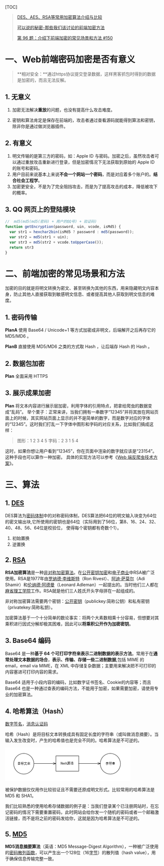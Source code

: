 [TOC]

> [DES、AES、RSA等常用加密算法介绍与比较](https://yq.aliyun.com/articles/156277)
>
> [可以说的秘密-那些我们该讨论的前端加密方法](https://juejin.im/entry/5bc93545e51d450e5f3dceff)
>
> [第 96 题：介绍下前端加密的常见场景和方法 #150](https://github.com/Advanced-Frontend/Daily-Interview-Question/issues/150)

# 一、Web前端密码加密是否有意义

> **相对安全：**通过https协议提交登录数据，这样黑客抓包时得到的数据是加密的，而且无法反解。

## 1. 无意义

1. 加密无法解决**重放**的问题，也没有提高什么攻击难度。

2. 密钥和算法肯定是保存在前端的，攻击者通过查看源码就能得到算法和密钥，除非你是通过做浏览器插件。

## 2. 有意义

1. 明文传输的是第三方的密码，如：Apple ID 与密码。加密之后，虽然攻击者可以通过重放攻击重新进行登录，但是加密情况下无法获取到原始的 Apple ID 的账号和密码。
2. 用户目前来说基本上来说**不会一个网站一个密码**，而是对应着多个账户的。**结合社会工程学**。
3. 加密更安全，不是为了完全阻挡攻击，而是为了提高攻击的成本，降低被攻下的概率。

## 3. QQ 网页上的登陆模块

```js
//  md5(md5(md5(密码) + 用户的QQ号) + 验证码)
function getEncryption(password, uin, vcode, isMd5) {
  var str1 = hexchar2bin(isMd5 ? password : md5(password));
  var str2 = md5(str1 + uin);
  var str3 = md5(str2 + vcode.toUpperCase());
  return str3
}
```



# 二、前端加密的常见场景和方法

加密的目的就是将明文转换为密文、甚至转换为其他的东西，用来隐藏明文内容本身，防止其他人直接获取到敏感明文信息、或者提高其他人获取到明文信息的难度。

## 1. 密码传输

**PlanA**
使用 Base64 / Unicode+1 等方式加密成非明文，后端解开之后再存它的 MD5/MD6 。

**PlanB**
直接使用 MD5/MD6 之类的方式取 Hash ，让后端存 Hash 的 Hash 。

## 2. 数据包加密

**Plan**
全面采用 HTTPS

## 3. 展示成果加密

**Plan**
将文本内容进行展示层加密，利用字体的引用特点，把拿给爬虫的数据变成“乱码”。
举个栗子：正常来讲，当我们拥有一串数字“12345”并将其放在网站页面上的时候，其实网站页面上显示的并不是简单的数字，而是数字对应的字体的“12345”。这时我们打乱一下字体中图形和字码的对应关系，比如我们搞成这样：

> 图形：1 2 3 4 5
> 字码：2 3 1 5 4

这时，如果你想让用户看到“12345”，你在页面中渲染的数字就应该是“23154”。这种手段也可以算作一种加密。
具体的实现方法可以参考《[Web 端反爬虫技术方案](https://juejin.im/post/5b6d579cf265da0f6e51a7e0)》。

# 三、算法

## 1. [DES](https://baike.baidu.com/item/DES%E7%AE%97%E6%B3%95)

DES算法为[密码体制](https://baike.baidu.com/item/密码体制/1576830)中的对称密码体制，DES算法把64位的明文输入块变为64位的密文输出块,它所使用的密钥也是64位（实际用到了56位，第8、16、24、32、40、48、56、64位是校验位， 使得每个密钥都有奇数个1）。

1. 初始置换
2. 逆置换

## 2. [RSA]([https://baike.baidu.com/item/RSA%E7%AE%97%E6%B3%95/263310?fromtitle=RSA&fromid=210678](https://baike.baidu.com/item/RSA算法/263310?fromtitle=RSA&fromid=210678))

**RSA加密算法**是一种[非对称加密算法](https://baike.baidu.com/item/非对称加密算法/1208652)。在[公开密钥加密](https://baike.baidu.com/item/公开密钥加密/8090774)和[电子商业](https://baike.baidu.com/item/电子商业/10778454)中RSA被广泛使用。RSA是1977年由[罗纳德·李维斯特](https://baike.baidu.com/item/罗纳德·李维斯特/700199)（Ron Rivest）、[阿迪·萨莫尔](https://baike.baidu.com/item/阿迪·萨莫尔)（Adi Shamir）和[伦纳德·阿德曼](https://baike.baidu.com/item/伦纳德·阿德曼/12575612)（Leonard Adleman）一起提出的。当时他们三人都在[麻省理工学院](https://baike.baidu.com/item/麻省理工学院/117999)工作。RSA就是他们三人姓氏开头字母拼在一起组成的。

非对称加密算法需要两个密钥：[公开密钥](https://baike.baidu.com/item/公开密钥/7453570)（publickey:简称公钥）和私有密钥（privatekey:简称私钥）。	

加密算法基于一个十分简单的数论事实：将两个大素数相乘十分容易，但想要对其乘积进行因式分解却极其困难，因此可以**将乘积公开作为加密密钥**。

## 3. Base64 编码

Base64 是一种**基于 64 个可打印字符来表示二进制数据的表示方法**。常用于在**通常处理文本数据的场合**，**表示、传输、存储一些二进制数据**,包括 MIME 的 email，email via MIME，在 XML 中存储复杂数据；主要用来解决把不可打印的内容塞进可打印内容的需求。

Base64 适用于小段内容的编码，比如数字证书签名、Cookie的内容等；而且 Base64 也是一种通过查表的编码方法，不能用于加密，如果需要加密，请使用专业的加密算法。

## 4. 哈希算法（Hash）

[数字签名](https://baike.baidu.com/item/数字签名/212550)，[消息认证码](https://baike.baidu.com/item/消息认证码/1354818)

哈希（Hash）是将目标文本转换成具有固定长度的字符串（或叫做消息摘要）。当输入发生改变时，产生的哈希值也是完全不同的。哈希算法是不可逆的。

![](./img/hash算法)

被保护数据仅仅用作比较验证且不需要还原成明文形式。比较常用的哈希算法是 MD5 和 SHA1。

我们比较熟悉的使用哈希存储数据的例子是：当我们登录某个已注册网站时，在忘记密码的情况下需要重置密码，此时网站会给你发一个随机的密码或者一个邮箱激活链接，而不是将之前的密码发给你，这就是因为哈希算法是不可逆的。

## 5. [MD5](https://baike.baidu.com/item/MD5/212708?fr=aladdin)

**MD5消息摘要算法**（英语：MD5 Message-Digest Algorithm），一种被广泛使用的[密码散列函数](https://baike.baidu.com/item/密码散列函数)，可以产生出一个128位（16[字节](https://baike.baidu.com/item/字节)）的散列值（hash value），用于确保信息传输完整一致。
